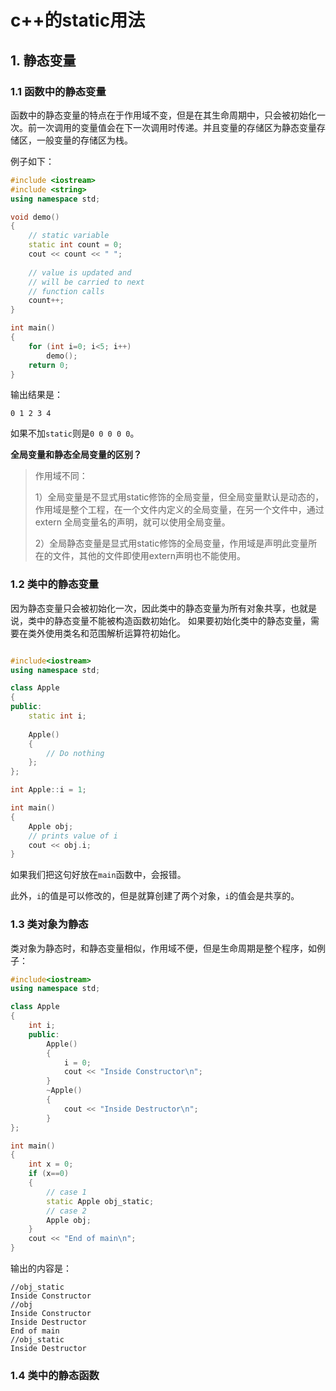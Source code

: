 # c++的static用法

## 1. 静态变量

### 1.1 函数中的静态变量
函数中的静态变量的特点在于作用域不变，但是在其生命周期中，只会被初始化一次。前一次调用的变量值会在下一次调用时传递。并且变量的存储区为静态变量存储区，一般变量的存储区为栈。

例子如下：
```cpp
#include <iostream> 
#include <string> 
using namespace std; 

void demo() 
{ 
	// static variable 
	static int count = 0; 
	cout << count << " "; 
	
	// value is updated and 
	// will be carried to next 
	// function calls 
	count++; 
} 

int main() 
{ 
	for (int i=0; i<5; i++)	 
		demo(); 
	return 0; 
} 
```
输出结果是：
```shell
0 1 2 3 4
```
如果不加`static`则是`0 0 0 0 0`。

**全局变量和静态全局变量的区别？**
> 作用域不同：
> 
> 1）全局变量是不显式用static修饰的全局变量，但全局变量默认是动态的，作用域是整个工程，在一个文件内定义的全局变量，在另一个文件中，通过extern 全局变量名的声明，就可以使用全局变量。　
> 
> 2）全局静态变量是显式用static修饰的全局变量，作用域是声明此变量所在的文件，其他的文件即使用extern声明也不能使用。

### 1.2 类中的静态变量

因为静态变量只会被初始化一次，因此类中的静态变量为所有对象共享，也就是说，类中的静态变量不能被构造函数初始化。
如果要初始化类中的静态变量，需要在类外使用类名和范围解析运算符初始化。

```cpp

#include<iostream> 
using namespace std; 

class Apple 
{ 
public: 
	static int i; 
	
	Apple() 
	{ 
		// Do nothing 
	}; 
}; 

int Apple::i = 1; 

int main() 
{ 
	Apple obj; 
	// prints value of i 
	cout << obj.i; 
} 
```

如果我们把这句好放在`main`函数中，会报错。

此外，`i`的值是可以修改的，但是就算创建了两个对象，`i`的值会是共享的。

### 1.3 类对象为静态

类对象为静态时，和静态变量相似，作用域不便，但是生命周期是整个程序，如例子：
```cpp
#include<iostream> 
using namespace std; 

class Apple 
{ 
	int i; 
	public: 
		Apple() 
		{ 
			i = 0; 
			cout << "Inside Constructor\n"; 
		} 
		~Apple() 
		{ 
			cout << "Inside Destructor\n"; 
		} 
}; 

int main() 
{ 
	int x = 0; 
	if (x==0) 
	{ 
        // case 1
        static Apple obj_static;
		// case 2
        Apple obj; 
	} 
	cout << "End of main\n"; 
} 
```

输出的内容是：
```shell
//obj_static
Inside Constructor
//obj
Inside Constructor
Inside Destructor
End of main
//obj_static
Inside Destructor
```

### 1.4 类中的静态函数
